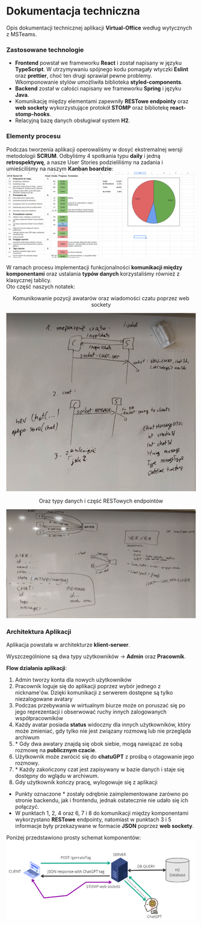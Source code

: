 # Dokumentacja techniczna

Opis dokumentacji technicznej aplikacji **Virtual-Office** według wytycznych z MSTeams.

### Zastosowane technologie

* **Frontend** powstał we frameworku **React** i został napisany w języku **TypeScript**. W utrzymywaniu spójnego kodu pomagały wtyczki **Eslint** oraz **prettier**, choć ten drugi sprawiał pewne problemy. Wkomponowanie stylów umożliwiła biblioteka **styled-components**.
* **Backend** został w całości napisany we frameworku **Spring** i języku **Java**. 
* Komunikację między elementami zapewniły **RESTowe endpointy** oraz **web sockety** wykorzystujące protokół **STOMP** oraz bibliotekę **react-stomp-hooks**.
* Relacyjną bazę danych obsługiwał system **H2**.

### Elementy procesu

Podczas tworzenia aplikacji operowaliśmy w dosyć ekstremalnej wersji metodologii **SCRUM**.
Odbyliśmy 4 spotkania typu **daily** i jedną **retrospektywę**, a nasze User Stories podzieliliśmy na zadania i umieściliśmy na naszym **Kanban boardzie**:
![img.png](../images/kanban_board.png)

W ramach procesu implementacji funkcjonalności **komunikacji między komponentami** oraz ustalania **typów danych** korzystaliśmy również z klasycznej tablicy.  
Oto część naszych notatek:
<p align="center">Komunikowanie pozycji awatarów oraz wiadomości czatu poprzez web sockety</p>

![img.png](../images/web_sockets_communication.png)

<p align="center">Oraz typy danych i część RESTowych endpointów </p>

![img.png](../images/rest_endpoints_and_data_types.png)



### Architektura Aplikacji
Aplikacja powstała w architekturze **klient-serwer**.  

Wyszczególnione są dwa typy użytkowników &rarr; **Admin** oraz **Pracownik**.

**Flow działania aplikacji**:  
1. Admin tworzy konta dla nowych użytkowników
2. Pracownik loguje się do aplikacji poprzez wybór jednego z nickname'ów. Dzięki komunikacji z serwerem dostępne są tylko niezalogowane avatary
3. Podczas przebywania w wirtualnym biurze może on poruszać się po jego reprezentacji i obserwować ruchy innych zalogowanych współpracowników
4. Każdy avatar posiada **status** widoczny dla innych użytkowników, który może zmieniać, gdy tylko nie jest związany rozmową lub nie przegląda archiwum
5. \* Gdy dwa awatary znajdą się obok siebie, mogą nawiązać ze sobą rozmowę na **publicznym czacie**.
6. Użytkownik może zwrócić się do **chatuGPT** z prośbą o otagowanie jego rozmowy.
7. \* Każdy zakończony czat jest zapisywany w bazie danych i staje się dostępny do wglądu w archiwum.
8. Gdy użytkownik kończy pracę, wylogowuje się z aplikacji

* Punkty oznaczone * zostały odrębnie zaimplementowane zarówno po stronie backendu, jak i frontendu, jednak ostatecznie nie udało się ich połączyć.
* W punktach 1, 2, 4 oraz 6, 7 i 8 do komunikacji między komponentami wykorzystano **RESTowe** endpointy, natomiast w punktach 3 i 5 informacje były przekazywane w formacie **JSON** poprzez **web sockety**. 

Poniżej przedstawiono prosty schemat komponentów:  
![img.png](../images/architecture_components.png)
